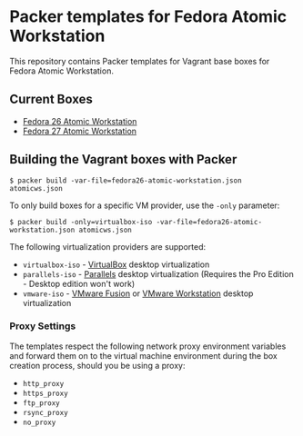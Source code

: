 # Packer templates for Fedora Atomic Workstation

This repository contains Packer templates for Vagrant base boxes for Fedora Atomic Workstation.

## Current Boxes

* [Fedora 26 Atomic Workstation](https://app.vagrantup.com/fkrull/boxes/fedora26-atomic-workstation)
* [Fedora 27 Atomic Workstation](https://app.vagrantup.com/fkrull/boxes/fedora27-atomic-workstation)

## Building the Vagrant boxes with Packer

    $ packer build -var-file=fedora26-atomic-workstation.json atomicws.json

To only build boxes for a specific VM provider, use the `-only` parameter:

    $ packer build -only=virtualbox-iso -var-file=fedora26-atomic-workstation.json atomicws.json

The following virtualization providers are supported:

* `virtualbox-iso` - [VirtualBox](https://www.virtualbox.org) desktop virtualization
* `parallels-iso` - [Parallels](http://www.parallels.com/products/desktop/whats-new/) desktop virtualization (Requires the Pro Edition - Desktop edition won't work)
* `vmware-iso` - [VMware Fusion](https://www.vmware.com/products/fusion) or [VMware Workstation](https://www.vmware.com/products/workstation) desktop virtualization

### Proxy Settings

The templates respect the following network proxy environment variables
and forward them on to the virtual machine environment during the box creation
process, should you be using a proxy:

* `http_proxy`
* `https_proxy`
* `ftp_proxy`
* `rsync_proxy`
* `no_proxy`
